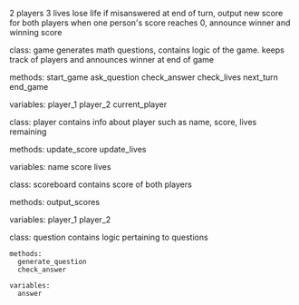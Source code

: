 2 players
3 lives
lose life if misanswered
at end of turn, output new score for both players
when one person's score reaches 0, announce winner and winning score

class: game
  generates math questions, contains logic of the game. keeps track of players and announces winner at end of game
  
  methods:
    start_game
    ask_question
    check_answer
    check_lives
    next_turn
    end_game
  
  variables:
    player_1
    player_2
    current_player

class: player
  contains info about player such as name, score, lives remaining

  methods:
    update_score
    update_lives

  variables:
    name
    score
    lives

class: scoreboard
  contains score of both players
  
  methods:
    output_scores

  variables:
    player_1
    player_2

class: question
  contains logic pertaining to questions

    methods:
      generate_question
      check_answer

    variables:
      answer
